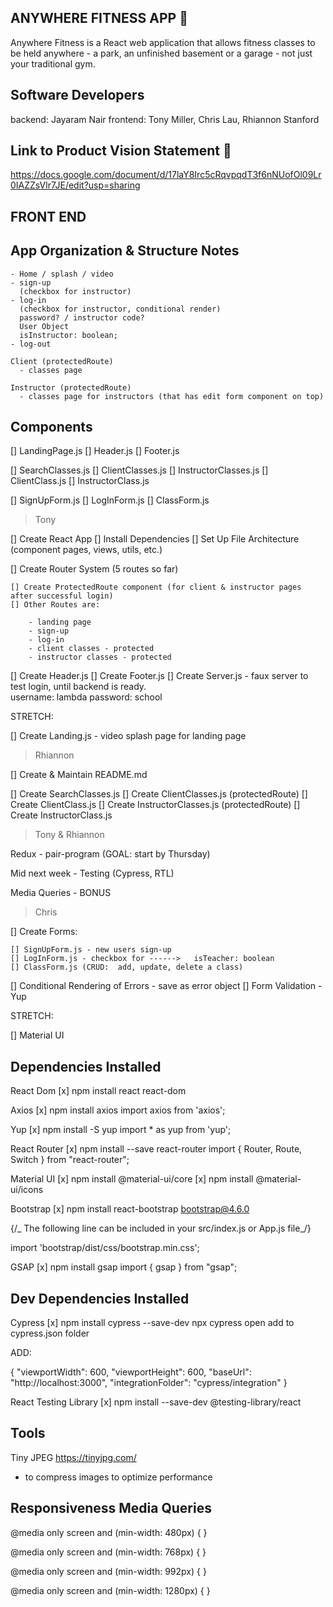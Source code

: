 ## ANYWHERE FITNESS APP 📱

Anywhere Fitness is a React web application that allows fitness classes to be held anywhere - a park, an unfinished basement or a garage - not just your traditional gym.

## Software Developers

backend: Jayaram Nair
frontend: Tony Miller, Chris Lau, Rhiannon Stanford

## Link to Product Vision Statement 📝

https://docs.google.com/document/d/17laY8Irc5cRqvpqdT3f6nNUofOl09Lr0IAZZsVlr7JE/edit?usp=sharing

## FRONT END

## App Organization & Structure Notes

    - Home / splash / video
    - sign-up
      (checkbox for instructor)
    - log-in
      (checkbox for instructor, conditional render)
      password? / instructor code?
      User Object
      isInstructor: boolean;
    - log-out

    Client (protectedRoute)
      - classes page

    Instructor (protectedRoute)
      - classes page for instructors (that has edit form component on top)

## Components

[] LandingPage.js
[] Header.js
[] Footer.js

[] SearchClasses.js
[] ClientClasses.js
[] InstructorClasses.js
[] ClientClass.js
[] InstructorClass.js

[] SignUpForm.js
[] LogInForm.js
[] ClassForm.js

> Tony

[] Create React App
[] Install Dependencies
[] Set Up File Architecture (component pages, views, utils, etc.)

[] Create Router System (5 routes so far)

    [] Create ProtectedRoute component (for client & instructor pages after successful login)
    [] Other Routes are:

        - landing page
        - sign-up
        - log-in
        - client classes - protected
        - instructor classes - protected

[] Create Header.js
[] Create Footer.js
[] Create Server.js - faux server to test login, until backend is ready.  
      username: lambda
      password: school

STRETCH:

[] Create Landing.js - video splash page for landing page

> Rhiannon

[] Create & Maintain README.md

[] Create SearchClasses.js
[] Create ClientClasses.js (protectedRoute)
[] Create ClientClass.js
[] Create InstructorClasses.js (protectedRoute)
[] Create InstructorClass.js

> Tony & Rhiannon

Redux - pair-program (GOAL: start by Thursday)

Mid next week - Testing (Cypress, RTL)

Media Queries - BONUS

> Chris

[] Create Forms:

    [] SignUpForm.js - new users sign-up
    [] LogInForm.js - checkbox for ------>   isTeacher: boolean
    [] ClassForm.js (CRUD:  add, update, delete a class)

[] Conditional Rendering of Errors - save as error object
[] Form Validation - Yup

STRETCH:

[] Material UI

## Dependencies Installed

React Dom
[x] npm install react react-dom

Axios
[x] npm install axios
import axios from 'axios';

Yup
[x] npm install -S yup
import \* as yup from 'yup';

React Router
[x] npm install --save react-router
import { Router, Route, Switch } from "react-router";

Material UI
[x] npm install @material-ui/core
[x] npm install @material-ui/icons

Bootstrap
[x] npm install react-bootstrap bootstrap@4.6.0

{/_ The following line can be included in your src/index.js or App.js file_/}

import 'bootstrap/dist/css/bootstrap.min.css';

GSAP
[x] npm install gsap
import { gsap } from "gsap";

## Dev Dependencies Installed

Cypress
[x] npm install cypress --save-dev
npx cypress open
add to cypress.json folder

ADD:

{
"viewportWidth": 600,
"viewportHeight": 600,
"baseUrl": "http://localhost:3000",
"integrationFolder": "cypress/integration"
}

React Testing Library
[x] npm install --save-dev @testing-library/react

## Tools

Tiny JPEG https://tinyjpg.com/
- to compress images to optimize performance

## Responsiveness Media Queries

<!-- mobile -->
@media only screen and (min-width: 480px) {
}

<!-- tablet -->
@media only screen and (min-width: 768px) {
}

<!-- desktop -->
@media only screen and (min-width: 992px) {
}

<!-- wide-screen -->
@media only screen and (min-width: 1280px) {
}
